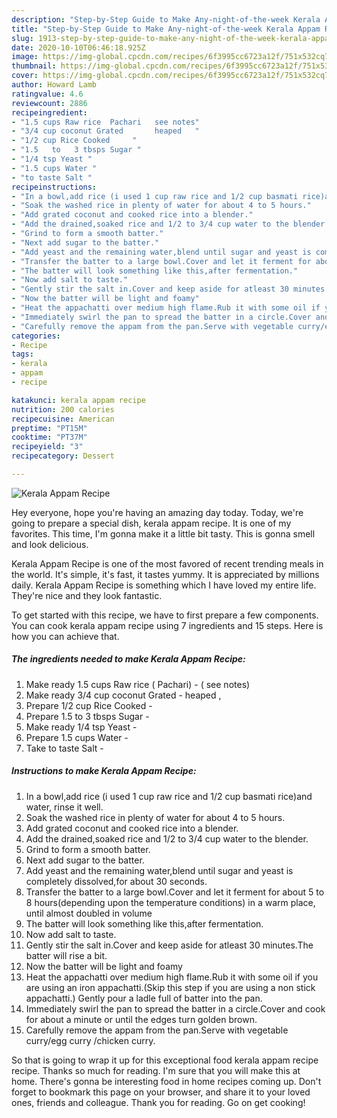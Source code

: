 ```yaml
---
description: "Step-by-Step Guide to Make Any-night-of-the-week Kerala Appam Recipe"
title: "Step-by-Step Guide to Make Any-night-of-the-week Kerala Appam Recipe"
slug: 1913-step-by-step-guide-to-make-any-night-of-the-week-kerala-appam-recipe
date: 2020-10-10T06:46:18.925Z
image: https://img-global.cpcdn.com/recipes/6f3995cc6723a12f/751x532cq70/kerala-appam-recipe-recipe-main-photo.jpg
thumbnail: https://img-global.cpcdn.com/recipes/6f3995cc6723a12f/751x532cq70/kerala-appam-recipe-recipe-main-photo.jpg
cover: https://img-global.cpcdn.com/recipes/6f3995cc6723a12f/751x532cq70/kerala-appam-recipe-recipe-main-photo.jpg
author: Howard Lamb
ratingvalue: 4.6
reviewcount: 2886
recipeingredient:
- "1.5 cups Raw rice  Pachari   see notes"
- "3/4 cup coconut Grated       heaped   "
- "1/2 cup Rice Cooked     "
- "1.5   to   3 tbsps Sugar "
- "1/4 tsp Yeast "
- "1.5 cups Water "
- "to taste Salt "
recipeinstructions:
- "In a bowl,add rice (i used 1 cup raw rice and 1/2 cup basmati rice)and water, rinse it well."
- "Soak the washed rice in plenty of water for about 4 to 5 hours."
- "Add grated coconut and cooked rice into a blender."
- "Add the drained,soaked rice and 1/2 to 3/4 cup water to the blender."
- "Grind to form a smooth batter."
- "Next add sugar to the batter."
- "Add yeast and the remaining water,blend until sugar and yeast is completely dissolved,for about 30 seconds."
- "Transfer the batter to a large bowl.Cover and let it ferment for about 5 to 8 hours(depending upon the temperature conditions) in a warm place, until almost doubled in volume"
- "The batter will look something like this,after fermentation."
- "Now add salt to taste."
- "Gently stir the salt in.Cover and keep aside for atleast 30 minutes.The batter will rise a bit."
- "Now the batter will be light and foamy"
- "Heat the appachatti over medium high flame.Rub it with some oil if you are using an iron appachatti.(Skip this step if you are using a non stick appachatti.) Gently pour a ladle full of batter into the pan."
- "Immediately swirl the pan to spread the batter in a circle.Cover and cook for about a minute or until the edges turn golden brown."
- "Carefully remove the appam from the pan.Serve with vegetable curry/egg curry /chicken curry."
categories:
- Recipe
tags:
- kerala
- appam
- recipe

katakunci: kerala appam recipe 
nutrition: 200 calories
recipecuisine: American
preptime: "PT15M"
cooktime: "PT37M"
recipeyield: "3"
recipecategory: Dessert

---
```



![Kerala Appam Recipe](https://img-global.cpcdn.com/recipes/6f3995cc6723a12f/751x532cq70/kerala-appam-recipe-recipe-main-photo.jpg)

Hey everyone, hope you're having an amazing day today. Today, we're going to prepare a special dish, kerala appam recipe. It is one of my favorites. This time, I'm gonna make it a little bit tasty. This is gonna smell and look delicious.



Kerala Appam Recipe is one of the most favored of recent trending meals in the world. It's simple, it's fast, it tastes yummy. It is appreciated by millions daily. Kerala Appam Recipe is something which I have loved my entire life. They're nice and they look fantastic.


To get started with this recipe, we have to first prepare a few components. You can cook kerala appam recipe using 7 ingredients and 15 steps. Here is how you can achieve that.

<!--inarticleads1-->

##### The ingredients needed to make Kerala Appam Recipe:

1. Make ready 1.5 cups Raw rice ( Pachari) - ( see notes)
1. Make ready 3/4 cup coconut Grated     -  heaped   ,
1. Prepare 1/2 cup Rice Cooked     -
1. Prepare 1.5   to   3 tbsps Sugar -
1. Make ready 1/4 tsp Yeast -
1. Prepare 1.5 cups Water -
1. Take to taste Salt -




<!--inarticleads2-->

##### Instructions to make Kerala Appam Recipe:

1. In a bowl,add rice (i used 1 cup raw rice and 1/2 cup basmati rice)and water, rinse it well.
1. Soak the washed rice in plenty of water for about 4 to 5 hours.
1. Add grated coconut and cooked rice into a blender.
1. Add the drained,soaked rice and 1/2 to 3/4 cup water to the blender.
1. Grind to form a smooth batter.
1. Next add sugar to the batter.
1. Add yeast and the remaining water,blend until sugar and yeast is completely dissolved,for about 30 seconds.
1. Transfer the batter to a large bowl.Cover and let it ferment for about 5 to 8 hours(depending upon the temperature conditions) in a warm place, until almost doubled in volume
1. The batter will look something like this,after fermentation.
1. Now add salt to taste.
1. Gently stir the salt in.Cover and keep aside for atleast 30 minutes.The batter will rise a bit.
1. Now the batter will be light and foamy
1. Heat the appachatti over medium high flame.Rub it with some oil if you are using an iron appachatti.(Skip this step if you are using a non stick appachatti.) Gently pour a ladle full of batter into the pan.
1. Immediately swirl the pan to spread the batter in a circle.Cover and cook for about a minute or until the edges turn golden brown.
1. Carefully remove the appam from the pan.Serve with vegetable curry/egg curry /chicken curry.




So that is going to wrap it up for this exceptional food kerala appam recipe recipe. Thanks so much for reading. I'm sure that you will make this at home. There's gonna be interesting food in home recipes coming up. Don't forget to bookmark this page on your browser, and share it to your loved ones, friends and colleague. Thank you for reading. Go on get cooking!
